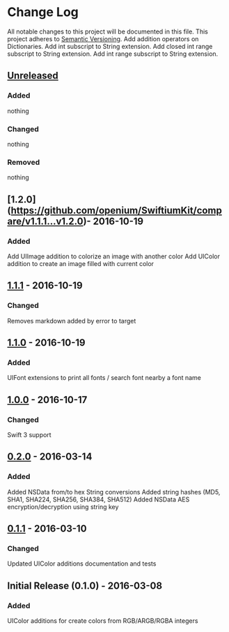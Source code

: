 # Change Log
All notable changes to this project will be documented in this file.
This project adheres to [Semantic Versioning](http://semver.org/).
Add addition operators on Dictionaries.
Add int subscript to String extension.
Add closed int range subscript to String extension.
Add int range subscript to String extension.

## [Unreleased](https://github.com/openium/SwiftiumKit/compare/latest...HEAD)
### Added
nothing

### Changed
nothing

### Removed
nothing

## [1.2.0] (https://github.com/openium/SwiftiumKit/compare/v1.1.1...v1.2.0)- 2016-10-19
### Added
Add UIImage addition to colorize an image with another color
Add UIColor addition to create an image filled with current color

## [1.1.1](https://github.com/openium/SwiftiumKit/compare/v1.1.0...v1.1.1) - 2016-10-19
### Changed
Removes markdown added by error to target

## [1.1.0](https://github.com/openium/SwiftiumKit/compare/v1.0.0...v1.1.0) - 2016-10-19
### Added
UIFont extensions to print all fonts / search font nearby a font name

## [1.0.0](https://github.com/openium/SwiftiumKit/compare/v0.2.0...v1.0.0) - 2016-10-17
### Changed
Swift 3 support

## [0.2.0](https://github.com/openium/SwiftiumKit/compare/v0.1.1...v0.2.0) - 2016-03-14
### Added
Added NSData from/to hex String conversions
Added string hashes (MD5, SHA1, SHA224, SHA256, SHA384, SHA512)
Added NSData AES encryption/decryption using string key

## [0.1.1](https://github.com/openium/SwiftiumKit/compare/v0.1.0...v0.1.1) - 2016-03-10
### Changed
Updated UIColor additions documentation and tests

## Initial Release (0.1.0) - 2016-03-08
### Added
UIColor additions for create colors from RGB/ARGB/RGBA integers

